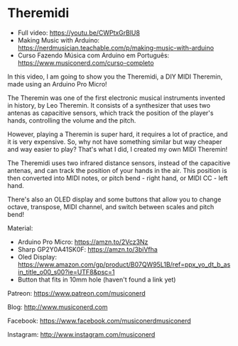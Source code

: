 # Theremidi

- Full video: https://youtu.be/CWPtxGrBlU8
- Making Music with Arduino: https://nerdmusician.teachable.com/p/making-music-with-arduino
- Curso Fazendo Música com Arduino em Português: https://www.musiconerd.com/curso-completo

In this video, I am going to show you the Theremidi, a DIY MIDI Theremin, made using an Arduino Pro Micro!

The Theremin was one of the first electronic musical instruments invented in history, by Leo Theremin. It consists of a synthesizer that uses two antenas as capacitive sensors, which track the position of the player's hands, controlling the volume and the pitch. 

However, playing a Theremin is super hard, it requires a lot of practice, and it is very expensive. So, why not have something similar but way cheaper and way easier to play? That's what I did, I created my own MIDI Theremin!

The Theremidi uses two infrared distance sensors, instead of the capacitive antenas, and can track the position of your hands in the air. This position is then converted into MIDI notes, or pitch bend - right hand, or MIDI CC - left hand.

There's also an OLED display and some buttons that allow you to change octave, transpose, MIDI channel, and switch between scales and pitch bend!

Material:

- Arduino Pro Micro: https://amzn.to/2Vcz3Nz
- Sharp GP2Y0A41SK0F: https://amzn.to/3biVfha
- Oled Display: https://www.amazon.com/gp/product/B07QW95L1B/ref=ppx_yo_dt_b_asin_title_o00_s00?ie=UTF8&psc=1
- Button that fits in 10mm hole (haven't found a link yet)


Patreon: https://www.patreon.com/musiconerd

Blog: http://www.musiconerd.com

Facebook: https://www.facebook.com/musiconerdmusiconerd

Instagram: http://www.instagram.com/musiconerd